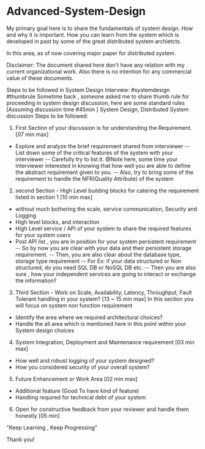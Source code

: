 # Advanced-System-Design

My primary goal here is to share the fundamentals of system design. How and why it is important.
How you can learn from the system which is developed in past by some of the great distributed system archietcts.

In this area, as of now covering major paper for distributed system.


Disclaimer:  The document shared here don't have any relation with my current organizational work. 
Also there is no intention for any commercial value of these documents.


Steps to be followed in System Design Interview:
#systemdesign #thumbrule
Sometime back , someone asked me to share thumb rule for proceeding in system design discussion, here are some standard rules 
[Assuming discussion time #45min ]
System Design, Distributed System discussion 
Steps to be followed:
1. First Section of your discussion is for understanding the Requirement.[07 min max]
- Explore and analyze the brief requirement shared from interviewer
-- List down some of the critical features of the system with your interviewer
-- Carefully try to list it. 
  @Note here, some time your interviewer interested in knowing that how well you are able to define the abstract requirement given to you.
-- Also, try to bring some of the requirement to handle the NFR(Quality Attribute) of the system
2. second Section - High Level building blocks for catering the requirement listed in section 1 [10 min max]
- without much bothering the scale, service communication, Security and Logging
- High level blocks, and interaction
- High Level service / API of your system to share the required features for your system users
- Post API list , you are in position for your system persistent requirement
-- So by now you are clear with your data and their persistent storage requirement.
-- Then, you are also clear about the database type, storage type requirement
-- For Ex: if your data structured or Non structured, do you need SQL DB or NoSQL DB etc.
-- Then you are also sure , how your independent services are going to interact or exchange the information?

3. Third Section - Work on Scale, Availability, Latency, Throughput, Fault Tolerant handling in your system?
[13 ~ 15 min max]
In this section you will focus on system non function requirement
- Identify the area where we required architectural choices?
- Handle the all area which is mentioned here in this point within your System design choices

4. System Integration, Deployment and Maintenance requirement [03 min max]
- How well and robust logging of your system designed?
- How you considered security of your overall system?

5. Future Enhancement or Work Area [02 min max]
- Additional feature (Good To have kind of feature)
- Handling required for technical debt of your system

6. Open for constructive feedback from your reviewer and handle them honestly [05 min]

"Keep Learning , Keep Progressing"

Thank you!



